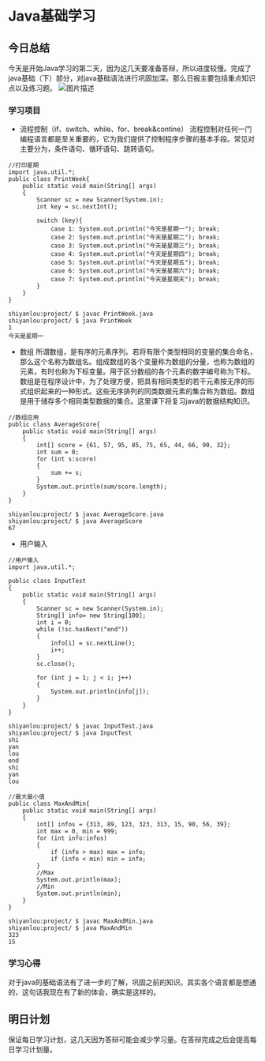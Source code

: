 # Java基础学习

## 今日总结
今天是开始Java学习的第二天，因为这几天要准备答辩，所以进度较慢。完成了java基础（下）部分，对java基础语法进行巩固加深。那么日报主要包括重点知识点以及练习题。
![图片描述](https://dn-simplecloud.shiyanlou.com/courses/uid1079862-20190524-1558710850767)
### 学习项目
- 流程控制（if、switch、while、for、break&contine）
流程控制对任何一门编程语言都是至关重要的，它为我们提供了控制程序步骤的基本手段。常见对主要分为，条件语句、循环语句、跳转语句。
```
//打印星期
import java.util.*;
public class PrintWeek{
    public static void main(String[] args)
    {
        Scanner sc = new Scanner(System.in);
        int key = sc.nextInt();

        switch (key){
            case 1: System.out.println("今天是星期一"); break;
            case 2: System.out.println("今天是星期二"); break;
            case 3: System.out.println("今天是星期三"); break;
            case 4: System.out.println("今天是星期四"); break;
            case 5: System.out.println("今天是星期五"); break;
            case 6: System.out.println("今天是星期六"); break;
            case 7: System.out.println("今天是星期天"); break;
        }
    }
}
```

```
shiyanlou:project/ $ javac PrintWeek.java                                                                   
shiyanlou:project/ $ java PrintWeek                                                                         
1
今天是星期一
```

- 数组
所谓数组，是有序的元素序列。若将有限个类型相同的变量的集合命名，那么这个名称为数组名。组成数组的各个变量称为数组的分量，也称为数组的元素，有时也称为下标变量。用于区分数组的各个元素的数字编号称为下标。数组是在程序设计中，为了处理方便，把具有相同类型的若干元素按无序的形式组织起来的一种形式。这些无序排列的同类数据元素的集合称为数组。数组是用于储存多个相同类型数据的集合。这里课下将复习java的数据结构知识。
```
//数组应用
public class AverageScore{
    public static void main(String[] args)
    {
        int[] score = {61, 57, 95, 85, 75, 65, 44, 66, 90, 32};
        int sum = 0;
        for (int s:score)
        {
            sum += s;
        }
        System.out.println(sum/score.length);
    }
}
```

```
shiyanlou:project/ $ javac AverageScore.java                                                                
shiyanlou:project/ $ java AverageScore                                                                      
67
```

- 用户输入

```
//用户输入
import java.util.*;

public class InputTest
{
    public static void main(String[] args)
    {
        Scanner sc = new Scanner(System.in);
        String[] info= new String[100];
        int i = 0;
        while (!sc.hasNext("end"))
        {
            info[i] = sc.nextLine();
            i++;
        }
        sc.close();

        for (int j = 1; j < i; j++)
        {
            System.out.println(info[j]);
        }
    }
}
```

```
shiyanlou:project/ $ javac InputTest.java                                                                   
shiyanlou:project/ $ java InputTest                                                                         
shi
yan
lou
end
shi
yan
lou
```


```
//最大最小值
public class MaxAndMin{
    public static void main(String[] args)
    {
        int[] infos = {313, 89, 123, 323, 313, 15, 90, 56, 39};
        int max = 0, min = 999;
        for (int info:infos)
        {
            if (info > max) max = info;
            if (info < min) min = info;
        }
        //Max
        System.out.println(max);
        //Min
        System.out.println(min);
    }
}
```

```
shiyanlou:project/ $ javac MaxAndMin.java                                                                   shiyanlou:project/ $ java MaxAndMin                                                                         
323
15
```

### 学习心得
对于java的基础语法有了进一步的了解，巩固之前的知识。其实各个语言都是想通的，这句话我现在有了新的体会，确实是这样的。

## 明日计划
保证每日学习计划，这几天因为答辩可能会减少学习量。在答辩完成之后会提高每日学习计划量。